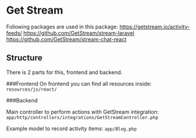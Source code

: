 # Get Stream

Following packages are used in this package:
https://getstream.io/activity-feeds/
https://github.com/GetStream/stream-laravel
https://github.com/GetStream/stream-chat-react

## Structure

There is 2 parts for this, frontend and backend.

###Frontend
On frontend you can find all resources inside:
`resources/js/react/`



###Backend

Main controller to perform actions with GetStream integration:
`app/http/controllers/integrations/GetStreamController.php`


Example model to record activity items:
`app/Blog.php`
